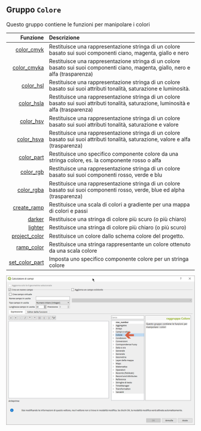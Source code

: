 ## Gruppo `Colore`

Questo gruppo contiene le funzioni per manipolare i colori

| Funzione  | Descrizione|
|----------:|:-----------|
|[color_cmyk](funzioni/color_cmyk.md)|Restituisce una rappresentazione stringa di un colore basato sui suoi componenti ciano, magenta, giallo e nero|
|[color_cmyka](funzioni/color_cmyka.md)|Restituisce una rappresentazione stringa di un colore basato sui suoi componenti ciano, magenta, giallo, nero e alfa (trasparenza)|
|[color_hsl](funzioni/color_hsl.md)|Restituisce una rappresentazione stringa di un colore basato sui suoi attributi tonalità, saturazione e luminosità.|
|[color_hsla](funzioni/color_hsla.md)|Restituisce una rappresentazione stringa di un colore basato sui suoi attributi tonalità, saturazione, luminosità e alfa (trasparenza)|
|[color_hsv](funzioni/color_hsv.md)|Restituisce una rappresentazione stringa di un colore basato sui suoi attributi tonalità, saturazione e valore|
|[color_hsva](funzioni/color_hsva.md)|Restituisce una rappresentazione stringa di un colore basato sui suoi attributi tonalità, saturazione, valore e alfa (trasparenza)|
|[color_part](funzioni/color_part.md)|Restituisce uno specifico componente colore da una stringa colore, es. la componente rosso o alfa|
|[color_rgb](funzioni/color_rgb.md)|Restituisce una rappresentazione stringa di un colore basato sui suoi componenti rosso, verde e blu|
|[color_rgba](funzioni/color_rgba.md)|Restituisce una rappresentazione stringa di un colore basato sui suoi componenti rosso, verde, blue ed alpha (trasparenza)|
|[create_ramp](funzioni/create_ramp.md) |Restituisce una scala di colori a gradiente per una mappa di colori e passi|
|[darker](funzioni/darker.md)|Restituisce una stringa di colore più scuro (o più chiaro)|
|[lighter](funzioni/lighter.md)|Restituisce una stringa di colore più chiaro (o più scuro)|
|[project_color](funzioni/project_color.md)|Restituisce un colore dallo schema colore del progetto.|
|[ramp_color](funzioni/ramp_color.md)|Restituisce una stringa rappresentante un colore ottenuto da una scala colore|
|[set_color_part](funzioni/set_color_part.md)|Imposta uno specifico componente colore per un stringa colore|

<img src="/img/colore/gruppo_colore1.png">
